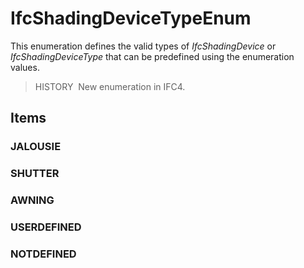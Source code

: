 # IfcShadingDeviceTypeEnum

This enumeration defines the valid types of _IfcShadingDevice_ or _IfcShadingDeviceType_ that can be predefined using the enumeration values.

> HISTORY&nbsp; New enumeration in IFC4.

## Items

### JALOUSIE


### SHUTTER


### AWNING


### USERDEFINED


### NOTDEFINED

